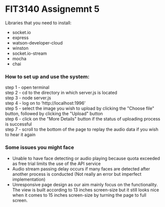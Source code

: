 # FIT3140 Assignemnt 5

Libraries that you need to install: <br />
- socket.io <br />
- express <br />
- watson-developer-cloud <br />
- winston <br />
- socket.io-stream <br />
- mocha <br />
- chai <br />


### How to set up and use the system:
step 1 - open terminal <br />
step 2 - cd to the directory in which server.js is located <br />
step 3 - node server.js <br />
step 4 - log on to ‘http://localhost:1996’ <br />
step 5 - select the image you wish to upload by clicking the "Choose file" button, followed by clicking the "Upload" button <br />
step 6 - click on the "More Details" button if the status of uploading process is successful <br />
step 7 - scroll to the bottom of the page to replay the audio data if you wish to hear it again <br />

### Some issues you might face
- Unable to have face detecting or audio playing because quota exceeded as free trial limits the use of the API service <br />
- Audio stream passing delay occurs if many faces are detected after another process is conducted (Not really an error but imperfect implementation) <br />
- Unresponsive page design as our aim mainly focus on the functionality. The view is built according to 13 inches screen-size but it still looks nice when it comes to 15 inches screen-size by turning the page to full screen. <br />

